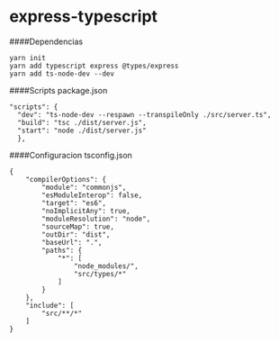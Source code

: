 # express-typescript
####Dependencias

    yarn init
    yarn add typescript express @types/express
    yarn add ts-node-dev --dev

####Scripts package.json

	"scripts": { 
      "dev": "ts-node-dev --respawn --transpileOnly ./src/server.ts",
      "build": "tsc ./dist/server.js",
	  "start": "node ./dist/server.js"
	  },

####Configuracion tsconfig.json

	{
		"compilerOptions": {
			"module": "commonjs",
			"esModuleInterop": false,
			"target": "es6",
			"noImplicitAny": true,
			"moduleResolution": "node",
			"sourceMap": true,
			"outDir": "dist",
			"baseUrl": ".",
			"paths": {
				"*": [
					"node_modules/",
					"src/types/*"
				]
			}
		},
		"include": [
			"src/**/*"
		]
	}
